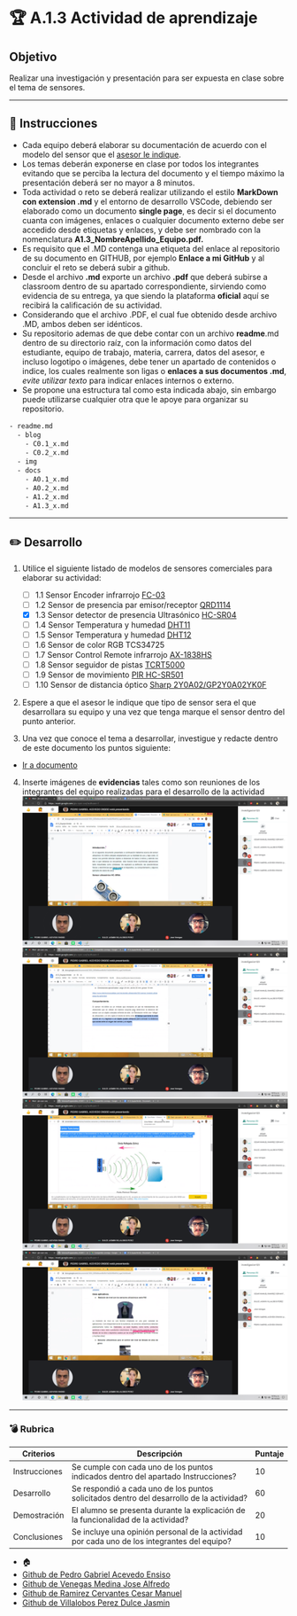 # :trophy: A.1.3 Actividad de aprendizaje

## Objetivo

Realizar una investigación y presentación para ser expuesta en clase sobre el tema de sensores.
___

## :blue_book: Instrucciones

- Cada equipo deberá elaborar su documentación de acuerdo con el modelo del sensor que el [asesor le indique](https://echaloasuerte.com/).
- Los temas deberán exponerse en clase por todos los integrantes evitando que se perciba la lectura del documento y el tiempo máximo la presentación deberá ser no mayor a 8 minutos.
- Toda actividad o reto se deberá realizar utilizando el estilo **MarkDown con extension .md** y el entorno de desarrollo VSCode, debiendo ser elaborado como un documento **single page**, es decir si el documento cuanta con imágenes, enlaces o cualquier documento externo debe ser accedido desde etiquetas y enlaces, y debe ser nombrado con la nomenclatura **A1.3_NombreApellido_Equipo.pdf.**
- Es requisito que el .MD contenga una etiqueta del enlace al repositorio de su documento en GITHUB, por ejemplo **Enlace a mi GitHub** y al concluir el reto se deberá subir a github.
- Desde el archivo **.md** exporte un archivo **.pdf** que deberá subirse a classroom dentro de su apartado correspondiente, sirviendo como evidencia de su entrega, ya que siendo la plataforma **oficial** aquí se recibirá la calificación de su actividad.
- Considerando que el archivo .PDF, el cual fue obtenido desde archivo .MD, ambos deben ser idénticos.
- Su repositorio ademas de que debe contar con un archivo **readme**.md dentro de su directorio raíz, con la información como datos del estudiante, equipo de trabajo, materia, carrera, datos del asesor, e incluso logotipo o imágenes, debe tener un apartado de contenidos o indice, los cuales realmente son ligas o **enlaces a sus documentos .md**, _evite utilizar texto_ para indicar enlaces internos o externo.
- Se propone una estructura tal como esta indicada abajo, sin embargo puede utilizarse cualquier otra que le apoye para organizar su repositorio.
  
```
- readme.md
  - blog
    - C0.1_x.md
    - C0.2_x.md
  - img
  - docs
    - A0.1_x.md
    - A0.2_x.md
    - A1.2_x.md
    - A1.3_x.md
```

___

## :pencil2: Desarrollo

1. Utilice el siguiente listado de modelos de sensores comerciales para elaborar su actividad:

   - [ ] 1.1 Sensor Encoder infrarrojo [FC-03](https://articulo.mercadolibre.com.mx/MLM-667245832-sensor-de-velocidad-encoder-infrarrojo-lm393-encoder-1-pz-_JM?quantity=1#position=1&type=item&tracking_id=d291ac0d-e965-42ec-8f24-9c21dba0524e)
   - [ ] 1.2 Sensor de presencia par emisor/receptor [QRD1114](https://articulo.mercadolibre.com.mx/MLM-761860464-2-pzas-qrd1114-sensor-infrarrojo-reflectivo-seguidor-linea-_JM?quantity=1#position=3&type=item&tracking_id=a56bb0cb-d5dc-4f43-84cd-9e46feaa1cc6)
   - [x] 1.3 Sensor detector de presencia Ultrasónico [HC-SR04](https://articulo.mercadolibre.com.mx/MLM-780669402-sensor-ultrasonico-hc-sr04-sensor-de-distancia-_JM?quantity=1#position=1&type=item&tracking_id=aa4551b9-6b85-4a0d-b119-00b31360c7a4)
   - [ ] 1.4 Sensor Temperatura y humedad [DHT11](https://articulo.mercadolibre.com.mx/MLM-664315278-sensor-de-temperatura-y-humedad-dht11-cjumpers-arduino-pic-_JM?quantity=1#position=1&type=item&tracking_id=e28e7442-6ce8-420b-99e1-99b2efd2d51f)
   - [ ] 1.5 Sensor Temperatura y humedad [DHT12](https://articulo.mercadolibre.com.mx/MLM-761350149-sensor-de-temperatura-y-humedad-dht22-arduino-_JM?quantity=1#position=1&type=item&tracking_id=509ff3d0-c091-4fbc-8ff5-63ff0c0adaec)
   - [ ] 1.6 Sensor de color RGB TCS34725
   - [ ] 1.7 Sensor Control Remote infrarrojo [AX-1838HS](https://articulo.mercadolibre.com.mx/MLM-665821120-modulo-sensor-reconocimiento-de-color-rgb-tcs34725arduino-_JM?quantity=1#position=1&type=item&tracking_id=fd55dc31-3426-49ad-999f-ef5cf0a70bf0)
   - [ ] 1.8 Sensor seguidor de pistas [TCRT5000](https://articulo.mercadolibre.com.mx/MLM-602097604-modulo-tcrt5000-sensor-optico-reflectivo-arduino-pic-_JM?quantity=1#position=1&type=item&tracking_id=6e9e4318-5969-4b28-a765-17a08bd5dc3f)
   - [ ] 1.9 Sensor de movimiento [PIR HC-SR501](https://articulo.mercadolibre.com.mx/MLM-603369291-sensor-de-movimiento-pir-hc-sr501-arduino-pic-_JM?quantity=1#position=1&type=item&tracking_id=59121a6f-e868-4aa0-ae14-430f1cfd2158)
   - [ ] 1.10 Sensor de distancia óptico [Sharp 2Y0A02/GP2Y0A02YK0F](https://articulo.mercadolibre.com.mx/MLM-554899938-sensor-infrarrojo-sharp-gp2y0a02yk-2y0a02-20-150cm-_JM?quantity=1#position=1&type=item&tracking_id=155e5495-de69-4b76-a797-826cda4686c2)

2. Espere a que el asesor le indique que tipo de sensor sera el que desarrollara su equipo y una vez que tenga marque el sensor dentro del punto anterior.
3. Una vez que conoce el tema a desarrollar, investigue y redacte dentro de este documento los puntos siguiente:
- [Ir a documento](https://github.com/Gabriel123x/Sistemas_Programables/blob/master/docs/A1.3_PedroGabrielAcevedoEnsiso_EquipoVerde.pdf) 
4. Inserte imágenes de **evidencias** tales como son reuniones  de los integrantes del equipo realizadas para el desarrollo de la actividad
![Captura_1](../img/Captura1.png)
![Captura_2](../img/Captura2.png)
![Captura_3](../img/Captura3.png)
![Captura_4](../img/Captura4.png)
___

### :bomb: Rubrica

| Criterios     | Descripción                                                                                  | Puntaje |
| ------------- | -------------------------------------------------------------------------------------------- | ------- |
| Instrucciones | Se cumple con cada uno de los puntos indicados dentro del apartado Instrucciones?            | 10      |  | 5 |
| Desarrollo    | Se respondió a cada uno de los puntos solicitados dentro del desarrollo de la actividad?     | 60      |
| Demostración  | El alumno se presenta durante la explicación de la funcionalidad de la actividad?            | 20      |
| Conclusiones  | Se incluye una opinión personal de la actividad  por cada uno de los integrantes del equipo? | 10      |

- :house:
- [Github de Pedro Gabriel Acevedo Ensiso](https://github.com/Gabriel123x/Sistemas_Programables.git)
- [Github de Venegas Medina Jose Alfredo](https://github.com/Alfredopflc/Sistemas-Programables)
- [Github de Ramirez Cervantes Cesar Manuel](https://github.com/CMRamirezC/Sistemas_Programables_Ramirez_Cervantes.git)
- [Github de Villalobos Perez Dulce Jasmin](https://github.com/Villalobos39/SISTEMAS-PROGRAMABLES.git)